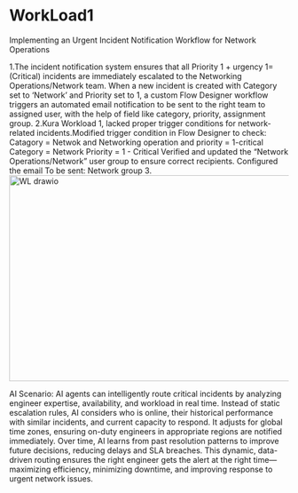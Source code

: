 # WorkLoad1
Implementing an Urgent Incident Notification Workflow for Network Operations

1.The incident notification system ensures that all Priority 1 + urgency 1= (Critical) incidents are immediately escalated to the Networking Operations/Network team. When a new incident is created with Category set to ‘Network’ and Priority set to 1, a custom Flow Designer workflow triggers an automated email notification to be sent to the right team to assigned user, with the help of field like  category, priority, assignment group.
2.Kura Workload 1, lacked proper trigger conditions for network-related incidents.Modified trigger condition in Flow Designer to check: Catagory = Netwok and Networking operation and priority = 1-critical
Category = Network
Priority = 1 - Critical
Verified and updated the “Network Operations/Network” user group to ensure correct recipients.
Configured the email To be sent: Network  group
3. 
<img width="883" height="371" alt="WL drawio" src="https://github.com/user-attachments/assets/818231d1-d440-44c8-be33-6d61e712ed92" />

AI Scenario:
AI agents can intelligently route critical incidents by analyzing engineer expertise, availability, and workload in real time. Instead of static escalation 
rules, AI considers who is online, their historical performance with similar incidents, and current capacity to respond. It adjusts for global time zones, 
ensuring on-duty engineers in appropriate regions are notified immediately. Over time, AI learns from past resolution patterns to improve future decisions, 
reducing delays and SLA breaches. This dynamic, data-driven routing ensures the right engineer gets the alert at the right time—maximizing efficiency, minimizing downtime, 
and improving response to urgent network issues.

